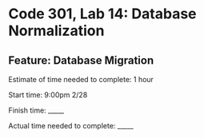 # Code 301, Lab 14: Database Normalization

## Feature: Database Migration

Estimate of time needed to complete: 1 hour

Start time: 9:00pm 2/28

Finish time: _____

Actual time needed to complete: _____